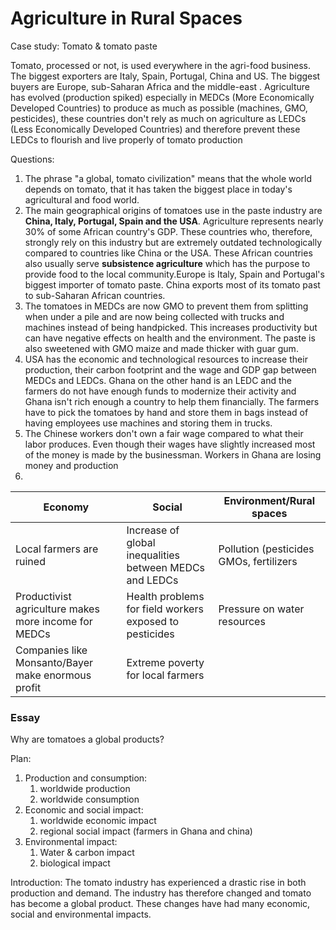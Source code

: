 # Agriculture in Rural Spaces

Case study: Tomato & tomato paste

Tomato, processed or not, is used everywhere in the agri-food business. The biggest exporters are Italy, Spain, Portugal, China and US. The biggest buyers are Europe, sub-Saharan Africa and the middle-east . Agriculture has evolved (production spiked) especially in MEDCs (More Economically Developed Countries) to produce as much as possible (machines, GMO, pesticides), these countries don't rely as much on agriculture as LEDCs (Less Economically Developed Countries) and therefore prevent these LEDCs to flourish and live properly of tomato production 

Questions:
1. The phrase "a global, tomato civilization" means that the whole world depends on tomato, that it has taken the biggest place in today's agricultural and food world.
2. The main geographical origins of tomatoes use in the paste industry are **China, Italy, Portugal, Spain and the USA**. Agriculture represents nearly 30% of some African country's GDP. These countries who, therefore, strongly rely on this industry but are extremely outdated technologically compared to countries like China or the USA. These African countries also usually serve **subsistence agriculture** which has the purpose to provide food to the local community.Europe is Italy, Spain and Portugal's biggest importer of tomato paste. China exports most of its tomato past to sub-Saharan African countries.
3. The tomatoes in MEDCs are now GMO to prevent them from splitting when under a pile and are now being collected with trucks and machines instead of being handpicked. This increases productivity but can have negative effects on health and the environment. The paste is also sweetened with GMO maize and made thicker with guar gum.
4. USA has the economic and technological resources to increase their production, their carbon footprint and the wage and GDP gap between MEDCs and LEDCs. Ghana on the other hand is an LEDC and the farmers do not have enough funds to modernize their activity and Ghana isn't rich enough a country to help them financially. The farmers have to pick the tomatoes by hand and store them in bags instead of having employees use machines and storing them in trucks.
5. The Chinese workers don't own a fair wage compared to what their labor produces. Even though their wages have slightly increased most of the money is made by the businessman. Workers in Ghana are losing money and production 
6. 
|Economy  |Social  |Environment/Rural spaces  |
|---------|---------|---------|
|Local farmers are ruined|Increase of global inequalities between MEDCs and LEDCs|Pollution (pesticides GMOs, fertilizers|
|Productivist agriculture makes more income for MEDCs     |Health problems for field workers exposed to pesticides|Pressure on water resources|
|Companies like Monsanto/Bayer make enormous profit|Extreme poverty for local farmers||

### Essay

Why are tomatoes a global products?

Plan:
1. Production and consumption:
   1. worldwide production
   2. worldwide consumption
2. Economic and social impact:
   1. worldwide economic impact
   2. regional social impact (farmers in Ghana and china)
3. Environmental impact:
   1. Water & carbon impact
   3. biological impact 


Introduction:
The tomato industry has experienced a drastic rise in both production and demand. The industry has therefore changed and tomato has become a global product. These changes have had many economic, social and environmental impacts. 